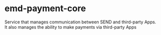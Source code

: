 # emd-payment-core
Service that manages communication between SEND and third-party Apps.
It also manages the ability to make payments via third-party Apps
